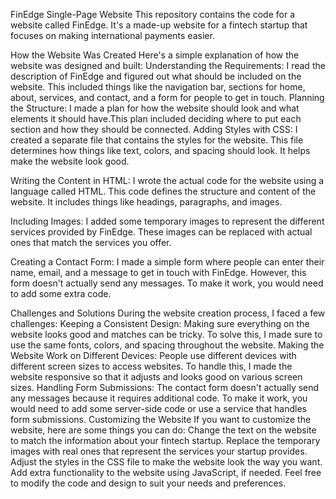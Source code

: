 FinEdge Single-Page Website
This repository contains the code for a website called FinEdge. 
It's a made-up website for a fintech startup that focuses on making international payments easier.

How the Website Was Created
Here's a simple explanation of how the website was designed and built:
Understanding the Requirements: I read the description of FinEdge and figured out what should be included on the website. 
This included things like the navigation bar, sections for home, about, services, and contact, and a form for people to get in touch.
Planning the Structure: I made a plan for how the website should look and what elements it should have.This plan included deciding where 
to put each section and how they should be connected.
Adding Styles with CSS: I created a separate file that contains the styles for the website. This file determines how things 
like text, colors, and spacing should look. It helps make the website look good.

Writing the Content in HTML: I wrote the actual code for the website using a language called HTML. This code defines the structure 
and content of the website. It includes things like headings, paragraphs, and images.

Including Images: I added some temporary images to represent the different services provided by FinEdge. These images can be replaced 
with actual ones that match the services you offer.

Creating a Contact Form: I made a simple form where people can enter their name, email, and a message to get in touch with FinEdge.
However, this form doesn't actually send any messages. To make it work, you would need to add some extra code.

Challenges and Solutions
During the website creation process, I faced a few challenges:
Keeping a Consistent Design: Making sure everything on the website looks good and matches can be tricky. 
To solve this, I made sure to use the same fonts, colors, and spacing throughout the website.
Making the Website Work on Different Devices: People use different devices with different screen sizes to access websites. 
To handle this, I made the website responsive so that it adjusts and looks good on various screen sizes.
Handling Form Submissions: The contact form doesn't actually send any messages because it requires additional code.
To make it work, you would need to add some server-side code or use a service that handles form submissions.
Customizing the Website
If you want to customize the website, here are some things you can do:
Change the text on the website to match the information about your fintech startup.
Replace the temporary images with real ones that represent the services your startup provides.
Adjust the styles in the CSS file to make the website look the way you want.
Add extra functionality to the website using JavaScript, if needed.
Feel free to modify the code and design to suit your needs and preferences.
